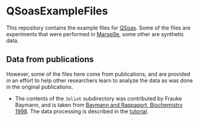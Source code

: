 # QSoasExampleFiles

This repository contains the example files for
[QSoas](https://github.com/fourmond/QSoas). Some of the files are
experiments that were performed in
[Marseille](https://bip.cnrs.fr/groups/bip06/), some other are
synthetic data.

## Data from publications

However, some of the files here come from publications, and are
provided in an effort to help other researchers learn to analyze the
data as was done in the original publications.

 * The contents of the `Joliot` subdirectory was contributed by Frauke
Baymann, and is taken from
[Baymann and Rappaport, Biochemistry 1998](http://dx.doi.org/10.1021/bi980963z). The
data processing is described in the [tutorial](https://bip.cnrs.fr/groups/bip06/software/tutorial/#tuto-joliot).
